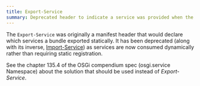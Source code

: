 ```yaml
---
title: Export-Service
summary: Deprecated header to indicate a service was provided when the bundle ran
---
```


The `Export-Service` was originally a manifest header that would declare
which services a bundle exported statically. It has been deprecated
(along with its inverse, [Import-Service]) as services are now consumed
dynamically rather than requiring static registration.

See the chapter 135.4 of the OSGi compendium spec (osgi.service
Namespace) about the solution that should be used instead of
*Export-Service*.

[Import-Service]: import-service.html
